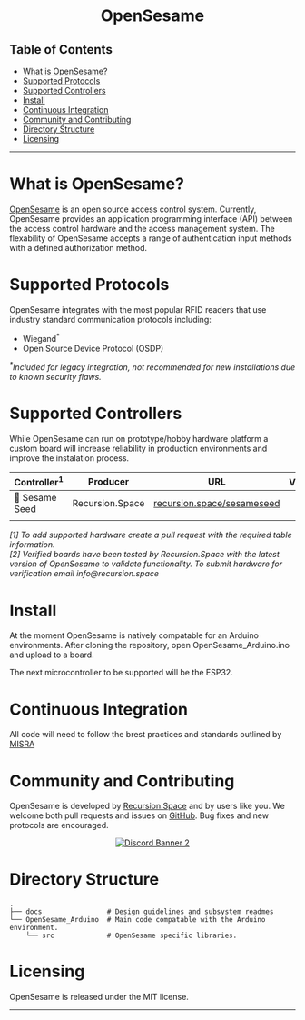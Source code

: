 <div align="center"> <h1>OpenSesame</h1> </div>

## Table of Contents

- [What is OpenSesame?](#what-is-opensesame)
- [Supported Protocols](#supported-protocols)
- [Supported Controllers](#supported-controllers)
- [Install](#install)
- [Continuous Integration](#continuous-integration)
- [Community and Contributing](#community-and-contributing)
- [Directory Structure](#directory-structure)
- [Licensing](#licensing)

---

# What is OpenSesame?

[OpenSesame](https://github.com/RecursionSpace/OpenSesame) is an open source access control system. Currently, OpenSesame provides an application programming interface (API) between the access control hardware and the access management system. The flexability of OpenSesame accepts a range of authentication input methods with a defined authorization method.

# Supported Protocols

OpenSesame integrates with the most popular RFID readers that use industry standard communication protocols including:
- Wiegand<sup>*</sup>
- Open Source Device Protocol (OSDP)

_<sup>*</sup>Included for legacy integration, not recommended for new installations due to known security flaws._

# Supported Controllers

While OpenSesame can run on prototype/hobby hardware platform a custom board will increase reliability in production environments and improve the instalation process.

| Controller<sup>1</sup> | Producer        | URL                                                      | Verified<sup>2</sup> |
|------------------------|-----------------|----------------------------------------------------------|:--------------------:|
| 🌱 Sesame Seed         | Recursion.Space | [recursion.space/sesameseed](recursion.space/sesameseed) |          ✓           |
|                        |                 |                                                          |                      |

_[1] To add supported hardware create a pull request with the required table information. <br>
[2] Verified boards have been tested by Recursion.Space with the latest version of OpenSesame to validate functionality. To submit hardware for verification email info@recursion.space_

# Install

At the moment OpenSesame is natively compatable for an Arduino environments. After cloning the repository, open OpenSesame_Arduino.ino and upload to a board.

The next microcontroller to be supported will be the ESP32.

# Continuous Integration

All code will need to follow the brest practices and standards outlined by [MISRA](https://www.misra.org.uk/MISRAHome/MISRAC2012/tabid/196/Default.aspx)

# Community and Contributing

OpenSesame is developed by [Recursion.Space](https://recursion.space/) and by users like you. We welcome both pull requests and issues on [GitHub](https://github.com/RecursionSpace/OpenSesame). Bug fixes and new protocols are encouraged.

<div align="center">

<a target="_blank" href="https://discord.com/invite/KnFp4jd9AV">![Discord Banner 2](https://discordapp.com/api/guilds/790311269420630079/widget.png?style=banner2)</a>

</div>

# Directory Structure

```
.
├── docs                # Design guidelines and subsystem readmes
└── OpenSesame_Arduino  # Main code compatable with the Arduino environment.
    └── src             # OpenSesame specific libraries.
```

# Licensing

OpenSesame is released under the MIT license.

---
